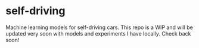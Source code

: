 # self-driving
Machine learning models for self-driving cars. This repo is a WIP and will be updated very soon with models and experiments I have locally. Check back soon!
